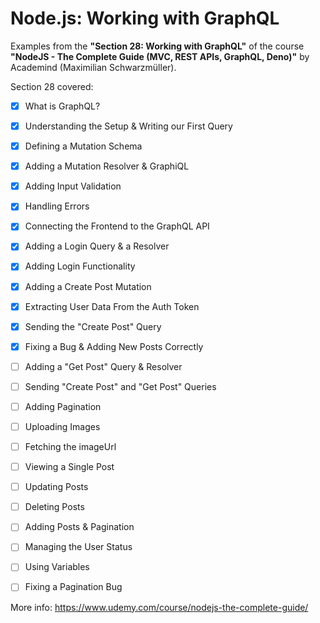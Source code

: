 # Node.js: Working with GraphQL

Examples from the **"Section 28: Working with GraphQL"** of the course **"NodeJS - The Complete Guide (MVC, REST APIs, GraphQL, Deno)"** by Academind (Maximilian Schwarzmüller).

Section 28 covered:

- [x] What is GraphQL?
- [x] Understanding the Setup & Writing our First Query
- [x] Defining a Mutation Schema
- [x] Adding a Mutation Resolver & GraphiQL
- [x] Adding Input Validation
- [x] Handling Errors
- [x] Connecting the Frontend to the GraphQL API
- [x] Adding a Login Query & a Resolver
- [x] Adding Login Functionality
- [x] Adding a Create Post Mutation
- [x] Extracting User Data From the Auth Token
- [x] Sending the "Create Post" Query
- [x] Fixing a Bug & Adding New Posts Correctly
- [ ] Adding a "Get Post" Query & Resolver
- [ ] Sending "Create Post" and "Get Post" Queries
- [ ] Adding Pagination
- [ ] Uploading Images
- [ ] Fetching the imageUrl
- [ ] Viewing a Single Post
- [ ] Updating Posts
- [ ] Deleting Posts
- [ ] Adding Posts & Pagination
- [ ] Managing the User Status
- [ ] Using Variables
- [ ] Fixing a Pagination Bug



More info: https://www.udemy.com/course/nodejs-the-complete-guide/
